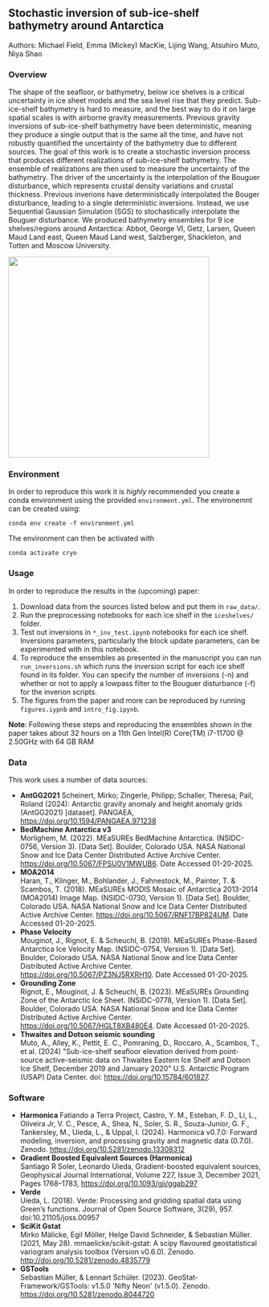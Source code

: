 ## Stochastic inversion of sub-ice-shelf bathymetry around Antarctica

Authors: Michael Field, Emma (Mickey) MacKie, Lijing Wang, Atsuhiro Muto, Niya Shao

### Overview

The shape of the seafloor, or bathymetry, below ice shelves is a critical uncertainty in ice sheet models and the sea level rise that they predict. Sub-ice-shelf bathymetry is hard to measure, and the best way to do it on large spatial scales is with airborne gravity measurements. Previous gravity inversions of sub-ice-shelf bathymetry have been deterministic, meaning they produce a single output that is the same all the time, and have not robustly quantified the uncertainty of the bathymetry due to different sources. The goal of this work is to create a stochastic inversion process that produces different realizations of sub-ice-shelf bathymetry. The ensemble of realizations are then used to measure the uncertainty of the bathymetry. The driver of the uncertainty is the interpolation of the Bouguer disturbance, which represents crustal density variations and crustal thickness. Previous inverions have deterministically interpolated the Bouger disturbance, leading to a single deterministic inversions. Instead, we use Sequential Gaussian Simulation (SGS) to stochastically interpolate the Bouguer disturbance. We produced bathymetry ensembles for 9 ice shelves/regions around Antarctica: Abbot, George VI, Getz, Larsen, Queen Maud Land east, Queen Maud Land west, Salzberger, Shackleton, and Totten and Moscow University. 

<img src="./figures/inversion_domains.png" width="400"/>

### Environment

In order to reproduce this work it is *highly* recommended you create a conda environment using the provided `environment.yml`. The environemnt can be created using:

`conda env create -f environment.yml`

The environment can then be activated with

`conda activate cryo`

### Usage

In order to reproduce the results in the (upcoming) paper:

1. Download data from the sources listed below and put them in `raw_data/`.
2. Run the preprocessing notebooks for each ice shelf in the `iceshelves/` folder.
3. Test out inversions in `*_inv_test.ipynb` notebooks for each ice shelf. Inversions parameters, particularly the block update parameters, can be experimented with in this notebook.
4. To reproduce the ensembles as presented in the manuscript you can run `run_inversions.sh` which runs the inversion script for each ice shelf found in its folder. You can specify the number of inversions (-n) and whether or not to apply a lowpass filter to the Bouguer disturbance (-f) for the inverion scripts.
6. The figures from the paper and more can be reproduced by running `figures.iypnb` and `intro_fig.ipynb`.

**Note**: Following these steps and reproducing the ensembles shown in the paper takes about 32 hours on a 11th Gen Intel(R) Core(TM) i7-11700 @ 2.50GHz with 64 GB RAM

### Data

This work uses a number of data sources:
* **AntGG2021**
  Scheinert, Mirko; Zingerle, Philipp; Schaller, Theresa; Pail, Roland (2024): Antarctic gravity anomaly and height anomaly grids (AntGG2021) [dataset]. PANGAEA, https://doi.org/10.1594/PANGAEA.971238
* **BedMachine Antarctica v3**  
  Morlighem, M. (2022). MEaSUREs BedMachine Antarctica. (NSIDC-0756, Version 3). [Data Set]. Boulder, Colorado USA. NASA National Snow and Ice Data Center Distributed Active Archive Center. https://doi.org/10.5067/FPSU0V1MWUB6. Date Accessed 01-20-2025.
* **MOA2014**  
  Haran, T., Klinger, M., Bohlander, J., Fahnestock, M., Painter, T. & Scambos, T. (2018). MEaSUREs MODIS Mosaic of Antarctica 2013-2014 (MOA2014) Image Map. (NSIDC-0730, Version 1). [Data Set]. Boulder, Colorado USA. NASA National Snow and Ice Data Center Distributed Active Archive Center. https://doi.org/10.5067/RNF17BP824UM. Date Accessed 01-20-2025.
* **Phase Velocity**  
  Mouginot, J., Rignot, E. & Scheuchl, B. (2019). MEaSUREs Phase-Based Antarctica Ice Velocity Map. (NSIDC-0754, Version 1). [Data Set]. Boulder, Colorado USA. NASA National Snow and Ice Data Center Distributed Active Archive Center. https://doi.org/10.5067/PZ3NJ5RXRH10. Date Accessed 01-20-2025.
* **Grounding Zone**  
  Rignot, E., Mouginot, J. & Scheuchl, B. (2023). MEaSUREs Grounding Zone of the Antarctic Ice Sheet. (NSIDC-0778, Version 1). [Data Set]. Boulder, Colorado USA. NASA National Snow and Ice Data Center Distributed Active Archive Center. https://doi.org/10.5067/HGLT8XB480E4. Date Accessed 01-20-2025.
* **Thwaites and Dotson seismic sounding**  
  Muto, A., Alley, K., Pettit, E. C., Pomraning, D., Roccaro, A., Scambos, T., et al. (2024) "Sub-ice-shelf seafloor elevation derived from point-source active-seismic data on Thwaites Eastern Ice Shelf and Dotson Ice Shelf, December 2019 and January 2020" U.S. Antarctic Program (USAP) Data Center. doi: https://doi.org/10.15784/601827.

### Software

* **Harmonica**
  Fatiando a Terra Project, Castro, Y. M., Esteban, F. D., Li, L., Oliveira Jr, V. C., Pesce, A., Shea, N., Soler, S. R., Souza-Junior, G. F., Tankersley, M., Uieda, L., & Uppal, I. (2024). Harmonica v0.7.0: Forward modeling, inversion, and processing gravity and magnetic data (0.7.0). Zenodo. https://doi.org/10.5281/zenodo.13308312
* **Gradient Boosted Equivalent Sources (Harmonica)**  
  Santiago R Soler, Leonardo Uieda, Gradient-boosted equivalent sources, Geophysical Journal International, Volume 227, Issue 3, December 2021, Pages 1768–1783, https://doi.org/10.1093/gji/ggab297
* **Verde**  
  Uieda, L. (2018). Verde: Processing and gridding spatial data using Green’s functions. Journal of Open Source Software, 3(29), 957. doi:10.21105/joss.00957
* **SciKit Gstat**  
  Mirko Mälicke, Egil Möller, Helge David Schneider, & Sebastian Müller. (2021, May 28). mmaelicke/scikit-gstat: A scipy flavoured geostatistical variogram analysis toolbox (Version v0.6.0). Zenodo. http://doi.org/10.5281/zenodo.4835779
* **GSTools**  
  Sebastian Müller, & Lennart Schüler. (2023). GeoStat-Framework/GSTools: v1.5.0 'Nifty Neon' (v1.5.0). Zenodo. https://doi.org/10.5281/zenodo.8044720

